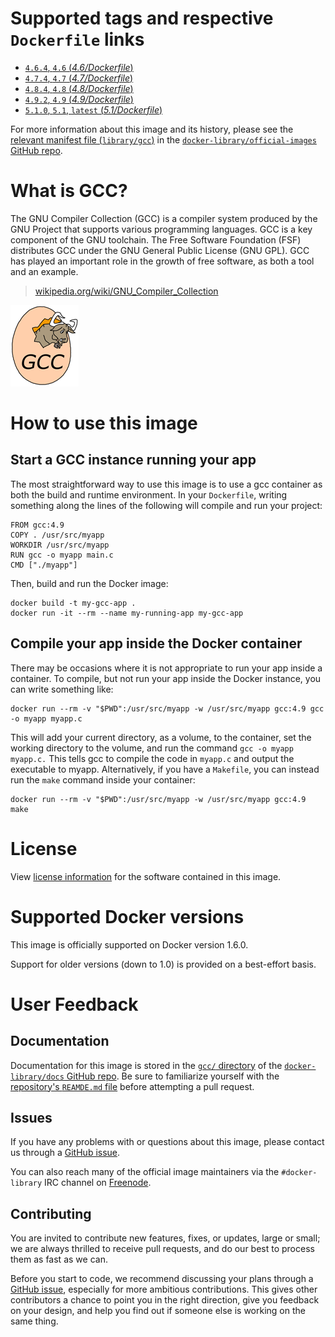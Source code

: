 # Supported tags and respective `Dockerfile` links

-	[`4.6.4`, `4.6` (*4.6/Dockerfile*)](https://github.com/docker-library/gcc/blob/db7f7a49616ea18f46a0187572df9336cf893f95/4.6/Dockerfile)
-	[`4.7.4`, `4.7` (*4.7/Dockerfile*)](https://github.com/docker-library/gcc/blob/db7f7a49616ea18f46a0187572df9336cf893f95/4.7/Dockerfile)
-	[`4.8.4`, `4.8` (*4.8/Dockerfile*)](https://github.com/docker-library/gcc/blob/db7f7a49616ea18f46a0187572df9336cf893f95/4.8/Dockerfile)
-	[`4.9.2`, `4.9` (*4.9/Dockerfile*)](https://github.com/docker-library/gcc/blob/db7f7a49616ea18f46a0187572df9336cf893f95/4.9/Dockerfile)
-	[`5.1.0`, `5.1`, `latest` (*5.1/Dockerfile*)](https://github.com/docker-library/gcc/blob/89bf864ba7332ec37c07209d435908d7af853630/5.1/Dockerfile)

For more information about this image and its history, please see the [relevant manifest file (`library/gcc`)](https://github.com/docker-library/official-images/blob/master/library/gcc) in the [`docker-library/official-images` GitHub repo](https://github.com/docker-library/official-images).

# What is GCC?

The GNU Compiler Collection (GCC) is a compiler system produced by the GNU Project that supports various programming languages. GCC is a key component of the GNU toolchain. The Free Software Foundation (FSF) distributes GCC under the GNU General Public License (GNU GPL). GCC has played an important role in the growth of free software, as both a tool and an example.

> [wikipedia.org/wiki/GNU_Compiler_Collection](https://en.wikipedia.org/wiki/GNU_Compiler_Collection)

![logo](https://raw.githubusercontent.com/docker-library/docs/master/gcc/logo.png)

# How to use this image

## Start a GCC instance running your app

The most straightforward way to use this image is to use a gcc container as both the build and runtime environment. In your `Dockerfile`, writing something along the lines of the following will compile and run your project:

	FROM gcc:4.9
	COPY . /usr/src/myapp
	WORKDIR /usr/src/myapp
	RUN gcc -o myapp main.c
	CMD ["./myapp"]

Then, build and run the Docker image:

	docker build -t my-gcc-app .
	docker run -it --rm --name my-running-app my-gcc-app

## Compile your app inside the Docker container

There may be occasions where it is not appropriate to run your app inside a container. To compile, but not run your app inside the Docker instance, you can write something like:

	docker run --rm -v "$PWD":/usr/src/myapp -w /usr/src/myapp gcc:4.9 gcc -o myapp myapp.c

This will add your current directory, as a volume, to the container, set the working directory to the volume, and run the command `gcc -o myapp myapp.c.` This tells gcc to compile the code in `myapp.c` and output the executable to myapp. Alternatively, if you have a `Makefile`, you can instead run the `make` command inside your container:

	docker run --rm -v "$PWD":/usr/src/myapp -w /usr/src/myapp gcc:4.9 make

# License

View [license information](https://gcc.gnu.org/viewcvs/gcc/trunk/gcc/COPYING3?view=markup) for the software contained in this image.

# Supported Docker versions

This image is officially supported on Docker version 1.6.0.

Support for older versions (down to 1.0) is provided on a best-effort basis.

# User Feedback

## Documentation

Documentation for this image is stored in the [`gcc/` directory](https://github.com/docker-library/docs/tree/master/gcc) of the [`docker-library/docs` GitHub repo](https://github.com/docker-library/docs). Be sure to familiarize yourself with the [repository's `REAMDE.md` file](https://github.com/docker-library/docs/blob/master/README.md) before attempting a pull request.

## Issues

If you have any problems with or questions about this image, please contact us through a [GitHub issue](https://github.com/docker-library/gcc/issues).

You can also reach many of the official image maintainers via the `#docker-library` IRC channel on [Freenode](https://freenode.net).

## Contributing

You are invited to contribute new features, fixes, or updates, large or small; we are always thrilled to receive pull requests, and do our best to process them as fast as we can.

Before you start to code, we recommend discussing your plans through a [GitHub issue](https://github.com/docker-library/gcc/issues), especially for more ambitious contributions. This gives other contributors a chance to point you in the right direction, give you feedback on your design, and help you find out if someone else is working on the same thing.
